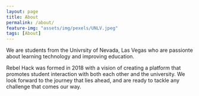 ```yaml
---
layout: page
title: About
permalink: /about/
feature-img: "assets/img/pexels/UNLV.jpeg"
tags: [About]
---
```

 
We are students from the Univrsity of Nevada, Las Vegas who are passionte about learning technology and improving education. 

Rebel Hack was formed in 2018 with a vision of creating a platform that promotes student interaction with both each other and the university. We look forward to the journey that lies ahead, and are ready to tackle any challenge that comes our way. 